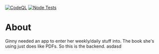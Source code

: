 [![CodeQL](https://github.com/Brutalbeard/no-bs-backend/actions/workflows/github-code-scanning/codeql/badge.svg)](https://github.com/Brutalbeard/no-bs-backend/actions/workflows/github-code-scanning/codeql)
[![Node Tests](https://github.com/Brutalbeard/no-bs-backend/actions/workflows/node-tests.yml/badge.svg)](https://github.com/Brutalbeard/no-bs-backend/actions/workflows/node-tests.yml)


# About
Ginny needed an app to enter her weekly/daily stuff into. The book she's using just does like PDFs. So this is the backend.  asdasd
